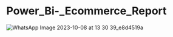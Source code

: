 # Power_Bi-_Ecommerce_Report
![WhatsApp Image 2023-10-08 at 13 30 39_e8d4519a](https://github.com/Nikhil-C82/Power_Bi-_Ecommerce_Report/assets/85864479/4b7752e3-d86a-41b4-9ea2-a52f7c9ab509)
